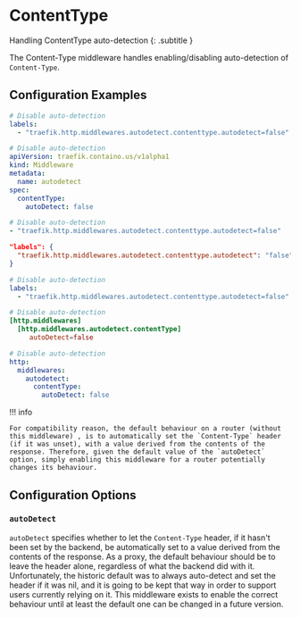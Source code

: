 
# ContentType

Handling ContentType auto-detection
{: .subtitle }

The Content-Type middleware handles enabling/disabling auto-detection of `Content-Type`. 

## Configuration Examples

```yaml tab="Docker"
# Disable auto-detection
labels:
  - "traefik.http.middlewares.autodetect.contenttype.autodetect=false"
```

```yaml tab="Kubernetes"
# Disable auto-detection
apiVersion: traefik.containo.us/v1alpha1
kind: Middleware
metadata:
  name: autodetect
spec:
  contentType:
    autoDetect: false
```

```yaml tab="Consul Catalog"
# Disable auto-detection
- "traefik.http.middlewares.autodetect.contenttype.autodetect=false"
```

```json tab="Marathon"
"labels": {
  "traefik.http.middlewares.autodetect.contenttype.autodetect": "false"
}
```

```yaml tab="Rancher"
# Disable auto-detection
labels:
  - "traefik.http.middlewares.autodetect.contenttype.autodetect=false"
```

```toml tab="File (TOML)"
# Disable auto-detection
[http.middlewares]
  [http.middlewares.autodetect.contentType]
     autoDetect=false
```

```yaml tab="File (YAML)"
# Disable auto-detection
http:
  middlewares:
    autodetect:
      contentType:
        autoDetect: false
```

!!! info
    
    For compatibility reason, the default behaviour on a router (without this middleware) , is to automatically set the `Content-Type` header (if it was unset), with a value derived from the contents of the response. Therefore, given the default value of the `autoDetect` option, simply enabling this middleware for a router potentially changes its behaviour.

## Configuration Options

### `autoDetect`

`autoDetect` specifies whether to let the `Content-Type` header, if it hasn't
been set by the backend, be automatically set to a value derived from the
contents of the response. As a proxy, the default behaviour should be to leave
the header alone, regardless of what the backend did with it. Unfortunately, the
historic default was to always auto-detect and set the header if it was nil, and
it is going to be kept that way in order to support users currently relying on
it. This middleware exists to enable the correct behaviour until at least the
default one can be changed in a future version.
